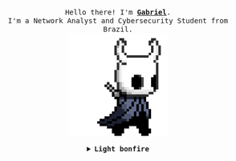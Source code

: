 <p align="center">
  <br>
  <samp>
    Hello there! I'm <b><a rel="nofollow noopener noreferrer" target="_blank" href="https://portfolio.gabreuf.com">Gabriel</a></b>.
    <br>I'm a Network Analyst and Cybersecurity Student from Brazil.<br>

</samp>

  <img src="https://raw.githubusercontent.com/TanZng/TanZng/master/assets/hollor_knight3.gif" width="200"/>

</p>


<details align="center">

<summary> <b> <samp> Light bonfire </samp></b></summary>
<samp>
 <b><h2 style="color: #fc6203">B O N F I R E &nbsp; L I T !</h2> </b>

<img src="https://raw.githubusercontent.com/TanZng/TanZng/master/assets/bonefire.gif" width="200"/>

Current Project: <a href="https://github.com/GFM-Network/Lineage">GFM-Network Lineage 2 Scripts.</a>

<p align="center">
  <a rel="nofollow noopener noreferrer" target="_blank" href="https://br.linkedin.com/in/gabriel-gfm">
  <img src="https://raw.githubusercontent.com/TanZng/TanZng/master/assets/linkedin.png" width="30px" alt="LinkedIn"></a>
  &nbsp; &nbsp;
  &nbsp;
  <a rel="nofollow noopener noreferrer" target="_blank" href="https://tanx.dev/estus-flask">
  <img src="https://raw.githubusercontent.com/TanZng/TanZng/master/assets/estus_flask.png" width="23px" alt="Secret"></a>
</p> 


</samp>
</details>
